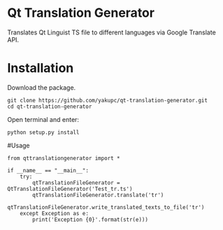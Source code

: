# Qt Translation Generator
Translates Qt Linguist TS file to different languages via Google Translate API.
# Installation
Download the package.
```
git clone https://github.com/yakupc/qt-translation-generator.git
cd qt-translation-generator
```
Open terminal and enter:
```
python setup.py install
```
#Usage
```
from qttranslationgenerator import * 

if __name__ == "__main__":
    try:
        qtTranslationFileGenerator = QtTranslationFileGenerator('Test_tr.ts')
        qtTranslationFileGenerator.translate('tr')
        qtTranslationFileGenerator.write_translated_texts_to_file('tr')
    except Exception as e:
        print('Exception {0}'.format(str(e)))
```

